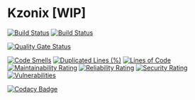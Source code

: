 # Kzonix [WIP]

[![Build Status](http://limpid.kzonix.com.ua:9000/buildStatus/icon?job=kzonix%2Fmaster&style=flat-square)](http://limpid.kzonix.com.ua:9000/job/kzonix/job/master/)
[![Build Status](http://limpid.kzonix.com.ua:9000/buildStatus/icon?job=legacy-kzonix)](http://limpid.kzonix.com.ua:9000/job/legacy-kzonix/)


[![Quality Gate Status](https://sonarcloud.io/api/project_badges/measure?project=kzonix_kzonix&metric=alert_status)](https://sonarcloud.io/dashboard?id=kzonix_kzonix)


[![Code Smells](https://sonarcloud.io/api/project_badges/measure?project=kzonix_kzonix&metric=code_smells)](https://sonarcloud.io/dashboard?id=kzonix_kzonix)
[![Duplicated Lines (%)](https://sonarcloud.io/api/project_badges/measure?project=kzonix_kzonix&metric=duplicated_lines_density)](https://sonarcloud.io/dashboard?id=kzonix_kzonix)
[![Lines of Code](https://sonarcloud.io/api/project_badges/measure?project=kzonix_kzonix&metric=ncloc)](https://sonarcloud.io/dashboard?id=kzonix_kzonix)
[![Maintainability Rating](https://sonarcloud.io/api/project_badges/measure?project=kzonix_kzonix&metric=sqale_rating)](https://sonarcloud.io/dashboard?id=kzonix_kzonix)
[![Reliability Rating](https://sonarcloud.io/api/project_badges/measure?project=kzonix_kzonix&metric=reliability_rating)](https://sonarcloud.io/dashboard?id=kzonix_kzonix)
[![Security Rating](https://sonarcloud.io/api/project_badges/measure?project=kzonix_kzonix&metric=security_rating)](https://sonarcloud.io/dashboard?id=kzonix_kzonix)
[![Vulnerabilities](https://sonarcloud.io/api/project_badges/measure?project=kzonix_kzonix&metric=vulnerabilities)](https://sonarcloud.io/dashboard?id=kzonix_kzonix) 


[![Codacy Badge](https://api.codacy.com/project/badge/Grade/985d9f9265894c8aa955000dee18d155)](https://www.codacy.com/app/limpid-kzonix/kzonix?utm_source=github.com&amp;utm_medium=referral&amp;utm_content=kzonix/kzonix&amp;utm_campaign=Badge_Grade)
